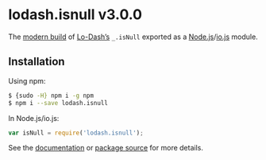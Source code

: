 # lodash.isnull v3.0.0

The [modern build](https://github.com/lodash/lodash/wiki/Build-Differences) of [Lo-Dash’s](https://lodash.com/) `_.isNull` exported as a [Node.js](http://nodejs.org/)/[io.js](https://iojs.org/) module.

## Installation

Using npm:

```bash
$ {sudo -H} npm i -g npm
$ npm i --save lodash.isnull
```

In Node.js/io.js:

```js
var isNull = require('lodash.isnull');
```

See the [documentation](https://lodash.com/docs#isNull) or [package source](https://github.com/lodash/lodash/blob/3.0.0-npm-packages/lodash.isnull/index.js) for more details.

